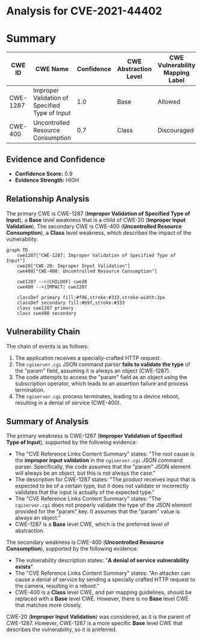 # Analysis for CVE-2021-44402

# Summary
| CWE ID | CWE Name | Confidence | CWE Abstraction Level | CWE Vulnerability Mapping Label | CWE-Vulnerability Mapping Notes |
|---|---|---|---|---|---|
| CWE-1287 | Improper Validation of Specified Type of Input | 1.0 | Base | Allowed | Primary CWE |
| CWE-400 | Uncontrolled Resource Consumption | 0.7 | Class | Discouraged | Secondary CWE |

## Evidence and Confidence

*   **Confidence Score:** 0.9
*   **Evidence Strength:** HIGH

## Relationship Analysis
The primary CWE is CWE-1287 (**Improper Validation of Specified Type of Input**), a **Base** level weakness that is a child of CWE-20 (**Improper Input Validation**). The secondary CWE is CWE-400 (**Uncontrolled Resource Consumption**), a **Class** level weakness, which describes the impact of the vulnerability.

```mermaid
graph TD
    cwe1287["CWE-1287: Improper Validation of Specified Type of Input"]
    cwe20["CWE-20: Improper Input Validation"]
    cwe400["CWE-400: Uncontrolled Resource Consumption"]
    
    cwe1287 -->|CHILDOF| cwe20
    cwe400 -->|IMPACT| cwe1287
    
    classDef primary fill:#f96,stroke:#333,stroke-width:2px
    classDef secondary fill:#69f,stroke:#333
    class cwe1287 primary
    class cwe400 secondary
```

## Vulnerability Chain
The chain of events is as follows:
1.  The application receives a specially-crafted HTTP request.
2.  The `cgiserver.cgi` JSON command parser **fails to validate the type** of the "param" field, assuming it is always an object (CWE-1287).
3.  The code attempts to access the "param" field as an object using the subscription operator, which leads to an assertion failure and process termination.
4.  The `cgiserver.cgi` process terminates, leading to a device reboot, resulting in a denial of service (CWE-400).

## Summary of Analysis
The primary weakness is CWE-1287 (**Improper Validation of Specified Type of Input**), supported by the following evidence:
*   The "CVE Reference Links Content Summary" states: "The root cause is the **improper input validation** in the `cgiserver.cgi` JSON command parser. Specifically, the code assumes that the "param" JSON element will always be an object, but this is not always the case."
*   The description for CWE-1287 states: "The product receives input that is expected to be of a certain type, but it does not validate or incorrectly validates that the input is actually of the expected type."
*   The "CVE Reference Links Content Summary" states: "The `cgiserver.cgi` does not properly validate the type of the JSON element provided for the "param" key. It assumes that the "param" value is always an object."
*   CWE-1287 is a **Base** level CWE, which is the preferred level of abstraction.

The secondary weakness is CWE-400 (**Uncontrolled Resource Consumption**), supported by the following evidence:
*   The vulnerability description states: "**A denial of service vulnerability exists**"
*   The "CVE Reference Links Content Summary" states: "An attacker can cause a denial of service by sending a specially crafted HTTP request to the camera, resulting in a reboot."
*   CWE-400 is a **Class** level CWE, and per mapping guidelines, should be replaced with a **Base** level CWE. However, there is no **Base** level CWE that matches more closely.

CWE-20 (**Improper Input Validation**) was considered, as it is the parent of CWE-1287. However, CWE-1287 is a more specific **Base** level CWE that describes the vulnerability, so it is preferred.